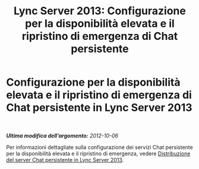 ﻿---
title: 'Lync Server 2013: Configurazione per la disponibilità elevata e il ripristino di emergenza di Chat persistente'
TOCTitle: Configurazione per la disponibilità elevata e il ripristino di emergenza di Chat persistente
ms:assetid: 2b91c244-796c-416d-bf9b-e99613e901af
ms:mtpsurl: https://technet.microsoft.com/it-it/library/JJ552854(v=OCS.15)
ms:contentKeyID: 49300028
ms.date: 08/24/2015
mtps_version: v=OCS.15
ms.translationtype: HT
---

# Configurazione per la disponibilità elevata e il ripristino di emergenza di Chat persistente in Lync Server 2013

 

_**Ultima modifica dell'argomento:** 2012-10-06_

Per informazioni dettagliate sulla configurazione dei servizi Chat persistente per la disponibilità elevata e il ripristino di emergenza, vedere [Distribuzione del server Chat persistente in Lync Server 2013](lync-server-2013-deploying-persistent-chat-server.md).

